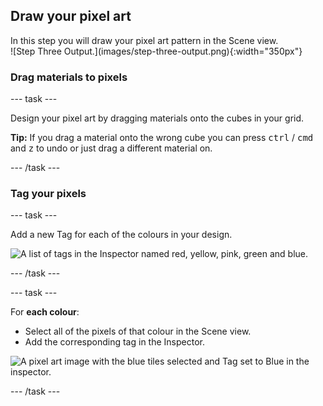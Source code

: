 ## Draw your pixel art

<div style="display: flex; flex-wrap: wrap">
<div style="flex-basis: 200px; flex-grow: 1; margin-right: 15px;">
In this step you will draw your pixel art pattern in the Scene view.
</div>
<div>
![Step Three Output.](images/step-three-output.png){:width="350px"}
</div>
</div>

### Drag materials to pixels

--- task ---

Design your pixel art by dragging materials onto the cubes in your grid. 


**Tip:** If you drag a material onto the wrong cube you can press <kbd>ctrl</kbd> / <kbd>cmd</kbd> and <kbd>z</kbd> to undo or just drag a different material on.

--- /task ---

### Tag your pixels

--- task ---

Add a new Tag for each of the colours in your design.  

![A list of tags in the Inspector named red, yellow, pink, green and blue.](images/colour-tags.png)

--- /task ---

--- task ---

For **each colour**:

+ Select all of the pixels of that colour in the Scene view.
+ Add the corresponding tag in the Inspector. 

![A pixel art image with the blue tiles selected and Tag set to Blue in the inspector.](images/tagged-pixels.png)

--- /task ---